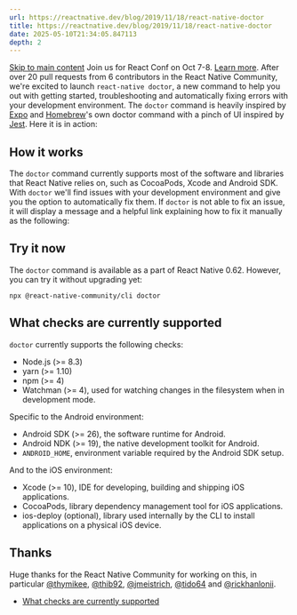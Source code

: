 ```yaml
---
url: https://reactnative.dev/blog/2019/11/18/react-native-doctor
title: https://reactnative.dev/blog/2019/11/18/react-native-doctor
date: 2025-05-10T21:34:05.847113
depth: 2
---
```


[Skip to main content](https://reactnative.dev/blog/2019/11/18/react-native-doctor#__docusaurus_skipToContent_fallback)
Join us for React Conf on Oct 7-8. [Learn more](https://conf.react.dev).
After over 20 pull requests from 6 contributors in the React Native Community, we're excited to launch `react-native doctor`, a new command to help you out with getting started, troubleshooting and automatically fixing errors with your development environment. The `doctor` command is heavily inspired by [Expo](https://expo.io/) and [Homebrew](https://brew.sh/)'s own doctor command with a pinch of UI inspired by [Jest](https://jestjs.io/).
Here it is in action:
## How it works[​](https://reactnative.dev/blog/2019/11/18/react-native-doctor#how-it-works "Direct link to How it works")
The `doctor` command currently supports most of the software and libraries that React Native relies on, such as CocoaPods, Xcode and Android SDK. With `doctor` we'll find issues with your development environment and give you the option to automatically fix them. If `doctor` is not able to fix an issue, it will display a message and a helpful link explaining how to fix it manually as the following:
## Try it now[​](https://reactnative.dev/blog/2019/11/18/react-native-doctor#try-it-now "Direct link to Try it now")
The `doctor` command is available as a part of React Native 0.62. However, you can try it without upgrading yet:
```
npx @react-native-community/cli doctor
```

## What checks are currently supported[​](https://reactnative.dev/blog/2019/11/18/react-native-doctor#what-checks-are-currently-supported "Direct link to What checks are currently supported")
`doctor` currently supports the following checks:
  * Node.js (>= 8.3)
  * yarn (>= 1.10)
  * npm (>= 4)
  * Watchman (>= 4), used for watching changes in the filesystem when in development mode.


Specific to the Android environment:
  * Android SDK (>= 26), the software runtime for Android.
  * Android NDK (>= 19), the native development toolkit for Android.
  * `ANDROID_HOME`, environment variable required by the Android SDK setup.


And to the iOS environment:
  * Xcode (>= 10), IDE for developing, building and shipping iOS applications.
  * CocoaPods, library dependency management tool for iOS applications.
  * ios-deploy (optional), library used internally by the CLI to install applications on a physical iOS device.


## Thanks[​](https://reactnative.dev/blog/2019/11/18/react-native-doctor#thanks "Direct link to Thanks")
Huge thanks for the React Native Community for working on this, in particular [@thymikee](https://github.com/thymikee), [@thib92](https://github.com/thib92), [@jmeistrich](https://github.com/jmeistrich), [@tido64](https://github.com/tido64) and [@rickhanlonii](https://github.com/rickhanlonii).
  * [What checks are currently supported](https://reactnative.dev/blog/2019/11/18/react-native-doctor#what-checks-are-currently-supported)



